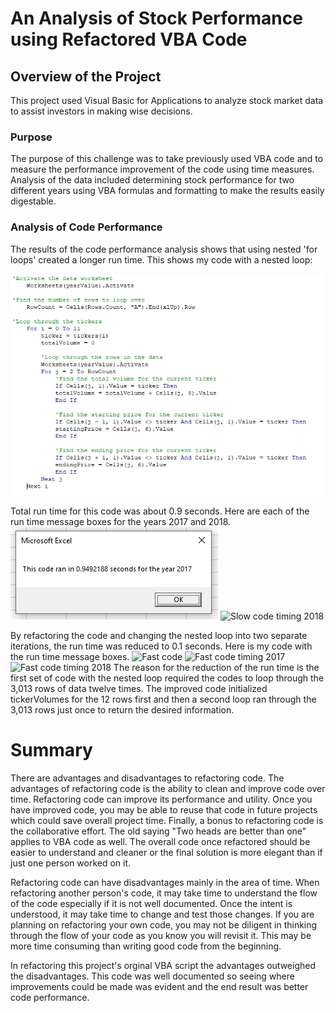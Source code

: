 # An Analysis of Stock Performance using Refactored VBA Code

## Overview of the Project
This project used Visual Basic for Applications to analyze stock market data to assist investors in making wise decisions. 

### Purpose
The purpose of this challenge was to take previously used VBA code and to measure the performance improvement of the code using time measures. Analysis of the data included determining stock performance for two different years using VBA formulas and formatting to make the results easily digestable.

### Analysis of Code Performance
The results of the code performance analysis shows that using nested 'for loops' created a longer run time. This shows my code with a nested loop:

![Slow code](https://github.com/Bscheinin/stock-analysis/blob/main/Resources/Slow%20code.PNG)

Total run time for this code was about 0.9 seconds. Here are each of the run time message boxes for the years 2017 and 2018.
![Slow code timing 2017](https://github.com/Bscheinin/stock-analysis/blob/main/Resources/Slow%20code%20timing%202017.png)
![Slow code timing 2018](https://github.com/Bscheinin/stock-analysis/blob/main/Resources/Slow%code%timing%2018.png)

By refactoring the code and changing the nested loop into two separate iterations, the run time was reduced to 0.1 seconds. Here is my code with the run time message boxes. 
![Fast code](https://github.com/Bscheinin/stock-analsys/blob/main/Resources/Fast%code.png)
![Fast code timing 2017](https://github.com/Bscheinin/stock-analysis/blob/main/Resources/Fast%code%timing%2017.png)
![Fast code timing 2018](https://github.com/Bscheinin/stock-analysis/blob/main/Resources/Fast%code%timing%2018.png)
The reason for the reduction of the run time is the first set of code with the nested loop required the codes to loop through the 3,013 rows of data twelve times. The improved code initialized tickerVolumes for the 12 rows first and then a second loop ran through the 3,013 rows just once to return the desired information.  

# Summary
There are advantages and disadvantages to refactoring code. The advantages of refactoring code is the ability to clean and improve code over time. Refactoring code can improve its performance and utility. Once you have improved code, you may be able to reuse that code in future projects which could save overall project time. Finally, a bonus to refactoring code is the collaborative effort. The old saying "Two heads are better than one" applies to VBA code as well. The overall code once refactored should be easier to understand and cleaner or the final solution is more elegant than if just one person worked on it.

Refactoring code can have disadvantages mainly in the area of time. When refactoring another person's code, it may take time to understand the flow of the code especially if it is not well documented. Once the intent is understood, it may take time to change and test those changes. If you are planning on refactoring your own code, you may not be diligent in thinking through the flow of your code as you know you will revisit it. This may be more time consuming than writing good code from the beginning. 

In refactoring this project's orginal VBA script the advantages outweighed the disadvantages. This code was well documented so seeing where improvements could be made was evident and the end result was better code performance.
